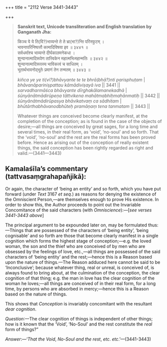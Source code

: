 +++
title = "2112 Verse 3441-3443"

+++
> **Sanskrit text, Unicode transliteration and English translation by Ganganath Jha:** 
>
> किञ्च ये ये ति(वि?)भाव्यन्ते ते ते भ्रा(भा?)न्ति परिस्फुटम् ।  
> भावनापरिनिष्पत्तौ कामादिविषया इव ॥ ३४४१ ॥  
> सर्वधर्माश्च भाव्यन्ते दीर्घकालमनेकधा ।  
> शून्यानात्मादिरूपेण तात्त्विकेन महात्मभिःमहान्मतिः ॥ ३४४२ ॥  
> शून्यानात्मादिरूपस्य भाविकत्वं च साधितम् ।  
> भूतार्थभावनोद्भूतेः प्रमाणं तेन तन्मतम् ॥ ३४४३ ॥ 
>
> *kiñca ye ye ti(vi?)bhāvyante te te bhrā(bhā?)nti parisphuṭam* \|  
> *bhāvanāpariniṣpattau kāmādiviṣayā iva* \|\| 3441 \|\|  
> *sarvadharmāśca bhāvyante dīrghakālamanekadhā* \|  
> *śūnyānātmādirūpeṇa tāttvikena mahātmabhiḥmahānmatiḥ* \|\| 3442 \|\|  
> *śūnyānātmādirūpasya bhāvikatvaṃ ca sādhitam* \|  
> *bhūtārthabhāvanodbhūteḥ pramāṇaṃ tena tanmatam* \|\| 3443 \|\| 
>
> Whatever things are conceived become clearly manifest, at the completion of the conception; as is found in the case of the objects of desire;—all things are conceived by great sages, for a long time and several times, in their real form, as ‘void’, ‘no-soul’ and so forth. That the ‘void’, ‘no-soul’ and the rest are the real forms has been proved before. Hence as arising out of the conception of really existent things, the said conception has been rightly regarded as right and valid.—(3441—3443)



## Kamalaśīla’s commentary (tattvasaṃgrahapañjikā):

Or again, the character of ‘being an entity’ and so forth, which you have put forward (under *Text* 3167 *et seq*.) as reasons for denying the existence of the Omniscient Person,—are themselves enough to prove His existence. In order to show this, the Author proceeds to point out the Invariable Concomitance of the said characters (with *Omniscience*):—[*see verses 3441-3443 above*]

The principal argument to be expounded later on, may be formulated thus:—Things that are possessed of the characters of ‘being entity’, ‘being cognisable’ and so forth are those that become clearly manifest in a single cognition which forms the highest stage of conception;—e.g. the loved woman, the son and the thief who are conceived of by men who are obsessed by the feelings of love, etc.,—all things are possessed of the said characters of ‘being entity’ and the rest;—hence this is a Reason based upon the nature of things.—The Reason adduced here cannot be said to be ‘Inconclusive’; because whatever thing, real or unreal, is conceived of, is always found to bring about, at the culmination of the conception, the clear cognition of that thing; e.g. the man in love has the clear cognition of the woman he loves;—all things are conceived of in their real form, for a long time, by persons who are absorbed in mercy;—hence this is a Reason based on the nature of things.

This shows that *Conception* is invariably concomitant with the resultant *dear cognition*.

*Question*:—The clear cognition of things is independent of other things; how is it known that the ‘Void’, ‘No-Soul’ and the rest constitute the *real* form of things?”

*Answer*:—‘*That the Void*, *No-Soul and the rest*, *etc*. *etc*.’—(3441-3443)


